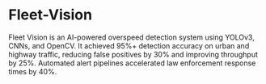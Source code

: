 # Fleet-Vision
Fleet Vision is an AI-powered overspeed detection system using YOLOv3, CNNs, and OpenCV. It achieved 95%+ detection accuracy on urban and highway traffic, reducing false positives by 30% and improving throughput by 25%. Automated alert pipelines accelerated law enforcement response times by 40%.
